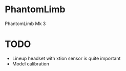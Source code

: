 PhantomLimb
===========

PhantomLimb Mk 3



TODO
====

* Lineup headset with xtion sensor is quite important
* Model calibration